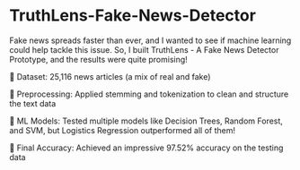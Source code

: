 # TruthLens-Fake-News-Detector

Fake news spreads faster than ever, and I wanted to see if machine learning could help tackle this issue. So, I built TruthLens - A Fake News Detector Prototype, and the results were quite promising!

🔹 Dataset: 25,116 news articles (a mix of real and fake)

🔹 Preprocessing: Applied stemming and tokenization to clean and structure the text data

🔹 ML Models: Tested multiple models like Decision Trees, Random Forest, and SVM, but Logistics Regression outperformed all of them!

🔹 Final Accuracy: Achieved an impressive 97.52% accuracy on the testing data
